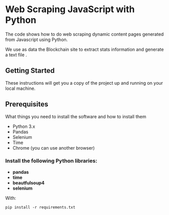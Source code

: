 # Web Scraping JavaScript with Python

The code shows how to do web scraping dynamic content pages generated from Javascript using Python.

We use as data the Blockchain site to extract stats information and generate a text file .

## Getting Started

These instructions will get you a copy of the project up and running on your local machine.

## Prerequisites

What things you need to install the software and how to install them

* Python 3.x
* Pandas
* Selenium
* Time
* Chrome (you can use another browser)

### Install the following Python libraries:

 * **pandas**
 * **time**
 * **beautfulsoup4**
 * **selenium**

With:
```
pip install -r requirements.txt
```

